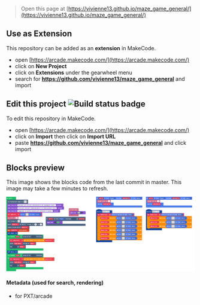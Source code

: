 


> Open this page at [https://vivienne13.github.io/maze_game_general/](https://vivienne13.github.io/maze_game_general/)

## Use as Extension

This repository can be added as an **extension** in MakeCode.

* open [https://arcade.makecode.com/](https://arcade.makecode.com/)
* click on **New Project**
* click on **Extensions** under the gearwheel menu
* search for **https://github.com/vivienne13/maze_game_general** and import

## Edit this project ![Build status badge](https://github.com/vivienne13/maze_game_general/workflows/MakeCode/badge.svg)

To edit this repository in MakeCode.

* open [https://arcade.makecode.com/](https://arcade.makecode.com/)
* click on **Import** then click on **Import URL**
* paste **https://github.com/vivienne13/maze_game_general** and click import

## Blocks preview

This image shows the blocks code from the last commit in master.
This image may take a few minutes to refresh.

![A rendered view of the blocks](https://github.com/vivienne13/maze_game_general/raw/master/.github/makecode/blocks.png)

#### Metadata (used for search, rendering)

* for PXT/arcade
<script src="https://makecode.com/gh-pages-embed.js"></script><script>makeCodeRender("{{ site.makecode.home_url }}", "{{ site.github.owner_name }}/{{ site.github.repository_name }}");</script>
